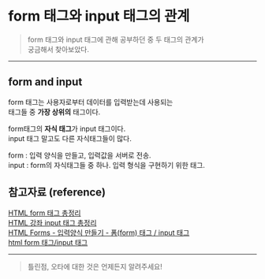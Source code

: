 # form 태그와 input 태그의 관계

> form 태그와 input 태그에 관해 공부하던 중 두 태그의 관계가  
> 궁금해서 찾아보았다.

---

## form and input

form 태그는 사용자로부터 데이터를 입력받는데 사용되는  
태그들 중 **가장 상위의** 태그이다.

form태그의 **자식 태그**가 input 태그이다.  
input 태그 말고도 다른 자식태그들이 많다.

form : 입력 양식을 만들고, 입력값을 서버로 전송.  
input : form의 자식태그들 중 하나. 입력 형식을 구현하기 위한 태그.

## 참고자료 (reference)

[HTML form 태그 총정리](https://365kim.tistory.com/64)  
[HTML 강좌 input 태그 총정리](https://alvine.tistory.com/161)  
[HTML Forms - 입력양식 만들기 - 폼(form) 태그 / input 태그](https://m.blog.naver.com/PostView.naver?isHttpsRedirect=true&blogId=javaking75&logNo=140159739414)  
[html form 태그/input 태그](https://websecurity.tistory.com/46)

---

> 틀린점, 오타에 대한 것은 언제든지 알려주세요!
